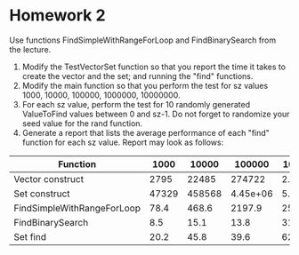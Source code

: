 # Homework 2

Use functions FindSimpleWithRangeForLoop and FindBinarySearch from the lecture.

1. Modify the TestVectorSet function so that you report the time it takes to create the vector and the set; and running the "find" functions.
2. Modify the main function so that you perform the test for sz values 1000, 10000, 100000, 1000000, 10000000.
3. For each sz value, perform the test for 10 randomly generated ValueToFind values between 0 and sz-1. Do not forget to randomize your seed value for the rand function.
4. Generate a report that lists the average performance of each "find" function for each sz value. Report may look as follows:

|Function | 1000 | 10000 | 100000 | 1000000 | 10000000|
|----| ---- | ---- | ---- | ---- | ----|
|Vector construct |2795 |22485 | 274722|2.28e+06 | 2.29e+07|
|Set construct |47329| 458568| 4.45e+06|5.16e+07 |5.91e+08 | 
|FindSimpleWithRangeForLoop| 78.4| 468.6| 2197.9|25562.4 | 277743| 
|FindBinarySearch |8.5| 15.1| 13.8|31.5 | 42.8| 
|Set find |20.2|45.8|39.6 |62.1 |88.2 | 
